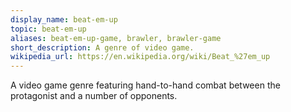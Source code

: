 ```yaml
---
display_name: beat-em-up
topic: beat-em-up
aliases: beat-em-up-game, brawler, brawler-game
short_description: A genre of video game.
wikipedia_url: https://en.wikipedia.org/wiki/Beat_%27em_up
---
```

A video game genre featuring hand-to-hand combat between the protagonist and a number of opponents.